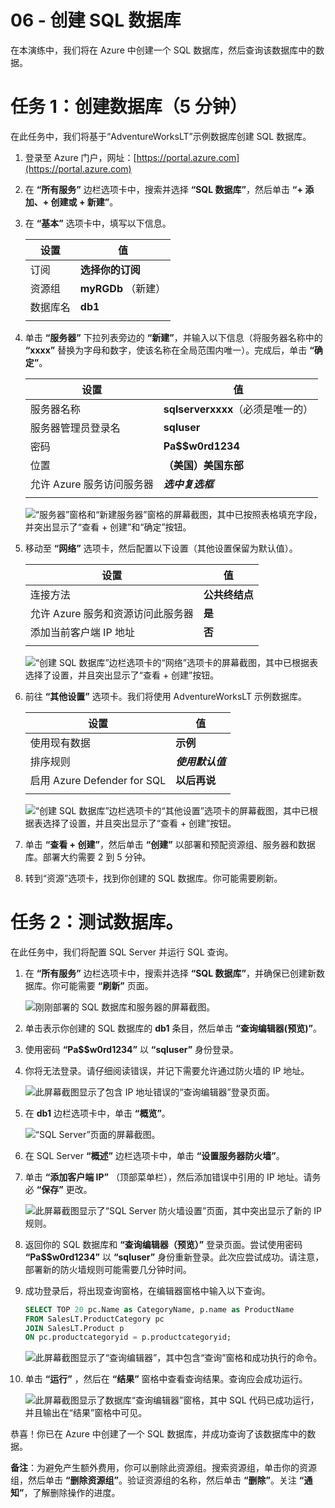 ﻿---
wts:
    title: '06 - 创建 SQL 数据库（5 分钟）'
    module: '模块 02 - 核心 Azure 服务（工作负载）'
---

# 06 - 创建 SQL 数据库

在本演练中，我们将在 Azure 中创建一个 SQL 数据库，然后查询该数据库中的数据。

# 任务 1：创建数据库（5 分钟）

在此任务中，我们将基于“AdventureWorksLT”示例数据库创建 SQL 数据库。 

1. 登录至 Azure 门户，网址：[https://portal.azure.com](https://portal.azure.com)

2. 在 **“所有服务”** 边栏选项卡中，搜索并选择 **“SQL 数据库”**，然后单击 **“+ 添加、+ 创建或 + 新建”**。 

3. 在 **“基本”** 选项卡中，填写以下信息。  

    | 设置 | 值 | 
    | --- | --- |
    | 订阅 | **选择你的订阅** |
    | 资源组 | **myRGDb** （新建） |
    | 数据库名| **db1** | 
    | | |

3. 单击 **“服务器”** 下拉列表旁边的 **“新建”**，并输入以下信息（将服务器名称中的 **“xxxx”** 替换为字母和数字，使该名称在全局范围内唯一）。完成后，单击 **“确定”**。

    | 设置 | 值 | 
    | --- | --- |
    | 服务器名称 | **sqlserverxxxx**（必须是唯一的） | 
    | 服务器管理员登录名 | **sqluser** |
    | 密码 | **Pa$$w0rd1234** |
    | 位置 | **（美国）美国东部** |
    | 允许 Azure 服务访问服务器| ***选中复选框*** |
    | | |

   ![“服务器”窗格和“新建服务器”窗格的屏幕截图，其中已按照表格填充字段，并突出显示了“查看 + 创建”和“确定”按钮。](../images/0501.png)

4. 移动至 **“网络”** 选项卡，然后配置以下设置（其他设置保留为默认值）。 

    | 设置 | 值 | 
    | --- | --- |
    | 连接方法 | **公共终结点** |    
    | 允许 Azure 服务和资源访问此服务器 | **是** |
    | 添加当前客户端 IP 地址 | **否** |
    | | |
    
   ![“创建 SQL 数据库”边栏选项卡的“网络”选项卡的屏幕截图，其中已根据表选择了设置，并且突出显示了“查看 + 创建”按钮。](../images/0501b.png)

5. 前往 **“其他设置”** 选项卡。我们将使用 AdventureWorksLT 示例数据库。

    | 设置 | 值 | 
    | --- | --- |
    | 使用现有数据 | **示例** |
    | 排序规则 | ***使用默认值*** |
    | 启用 Azure Defender for SQL | **以后再说** |
    | | |

    ![“创建 SQL 数据库”边栏选项卡的“其他设置”选项卡的屏幕截图，其中已根据表选择了设置，并且突出显示了“查看 + 创建”按钮。](../images/0501c.png)

6. 单击 **“查看 + 创建”**，然后单击 **“创建”** 以部署和预配资源组、服务器和数据库。部署大约需要 2 到 5 分钟。

7. 转到“资源”选项卡，找到你创建的 SQL 数据库。你可能需要刷新。

# 任务 2：测试数据库。

在此任务中，我们将配置 SQL Server 并运行 SQL 查询。 

1. 在 **“所有服务”** 边栏选项卡中，搜索并选择 **“SQL 数据库”**，并确保已创建新数据库。你可能需要 **“刷新”** 页面。

    ![刚刚部署的 SQL 数据库和服务器的屏幕截图。](../images/0502.png)

2. 单击表示你创建的 SQL 数据库的 **db1** 条目，然后单击 **“查询编辑器(预览)”**。

3. 使用密码 **“Pa$$w0rd1234”** 以 **“sqluser”** 身份登录。

4. 你将无法登录。请仔细阅读错误，并记下需要允许通过防火墙的 IP 地址。 

    ![此屏幕截图显示了包含 IP 地址错误的“查询编辑器”登录页面。](../images/0503.png)

5. 在 **db1** 边栏选项卡中，单击 **“概览”**。 

    ![“SQL Server”页面的屏幕截图。](../images/0504.png)

6. 在 SQL Server **“概述”** 边栏选项卡中，单击 **“设置服务器防火墙”**。

7. 单击 **“添加客户端 IP”** （顶部菜单栏），然后添加错误中引用的 IP 地址。请务必 **“保存”** 更改。 

    ![此屏幕截图显示了“SQL Server 防火墙设置”页面，其中突出显示了新的 IP 规则。](../images/0506.png)

8. 返回你的 SQL 数据库和 **“查询编辑器（预览）”** 登录页面。尝试使用密码 **“Pa$$w0rd1234”** 以 **“sqluser”** 身份重新登录。此次应尝试成功。请注意，部署新的防火墙规则可能需要几分钟时间。 

9. 成功登录后，将出现查询窗格，在编辑器窗格中输入以下查询。

    ```SQL
    SELECT TOP 20 pc.Name as CategoryName, p.name as ProductName
    FROM SalesLT.ProductCategory pc
    JOIN SalesLT.Product p
    ON pc.productcategoryid = p.productcategoryid;
    ```

    ![此屏幕截图显示了“查询编辑器”，其中包含“查询”窗格和成功执行的命令。](../images/0507.png)

10. 单击 **“运行”** ，然后在 **“结果”** 窗格中查看查询结果。查询应会成功运行。

    ![此屏幕截图显示了数据库“查询编辑器”窗格，其中 SQL 代码已成功运行，并且输出在“结果”窗格中可见。](../images/0508.png)

恭喜！你已在 Azure 中创建了一个 SQL 数据库，并成功查询了该数据库中的数据。

**备注**：为避免产生额外费用，你可以删除此资源组。搜索资源组，单击你的资源组，然后单击 **“删除资源组”**。验证资源组的名称，然后单击 **“删除”**。关注 **“通知”**，了解删除操作的进度。
